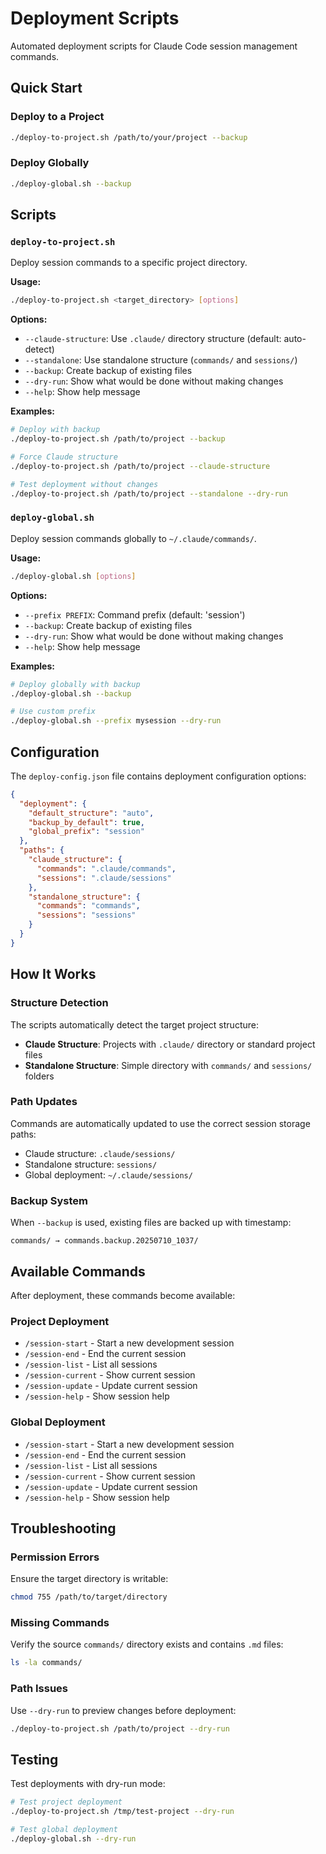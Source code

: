 # Deployment Scripts

Automated deployment scripts for Claude Code session management commands.

## Quick Start

### Deploy to a Project
```bash
./deploy-to-project.sh /path/to/your/project --backup
```

### Deploy Globally
```bash
./deploy-global.sh --backup
```

## Scripts

### `deploy-to-project.sh`
Deploy session commands to a specific project directory.

**Usage:**
```bash
./deploy-to-project.sh <target_directory> [options]
```

**Options:**
- `--claude-structure`: Use `.claude/` directory structure (default: auto-detect)
- `--standalone`: Use standalone structure (`commands/` and `sessions/`)
- `--backup`: Create backup of existing files
- `--dry-run`: Show what would be done without making changes
- `--help`: Show help message

**Examples:**
```bash
# Deploy with backup
./deploy-to-project.sh /path/to/project --backup

# Force Claude structure
./deploy-to-project.sh /path/to/project --claude-structure

# Test deployment without changes
./deploy-to-project.sh /path/to/project --standalone --dry-run
```

### `deploy-global.sh`
Deploy session commands globally to `~/.claude/commands/`.

**Usage:**
```bash
./deploy-global.sh [options]
```

**Options:**
- `--prefix PREFIX`: Command prefix (default: 'session')
- `--backup`: Create backup of existing files
- `--dry-run`: Show what would be done without making changes
- `--help`: Show help message

**Examples:**
```bash
# Deploy globally with backup
./deploy-global.sh --backup

# Use custom prefix
./deploy-global.sh --prefix mysession --dry-run
```

## Configuration

The `deploy-config.json` file contains deployment configuration options:

```json
{
  "deployment": {
    "default_structure": "auto",
    "backup_by_default": true,
    "global_prefix": "session"
  },
  "paths": {
    "claude_structure": {
      "commands": ".claude/commands",
      "sessions": ".claude/sessions"
    },
    "standalone_structure": {
      "commands": "commands",
      "sessions": "sessions"
    }
  }
}
```

## How It Works

### Structure Detection
The scripts automatically detect the target project structure:
- **Claude Structure**: Projects with `.claude/` directory or standard project files
- **Standalone Structure**: Simple directory with `commands/` and `sessions/` folders

### Path Updates
Commands are automatically updated to use the correct session storage paths:
- Claude structure: `.claude/sessions/`
- Standalone structure: `sessions/`
- Global deployment: `~/.claude/sessions/`

### Backup System
When `--backup` is used, existing files are backed up with timestamp:
```
commands/ → commands.backup.20250710_1037/
```

## Available Commands

After deployment, these commands become available:

### Project Deployment
- `/session-start` - Start a new development session
- `/session-end` - End the current session
- `/session-list` - List all sessions
- `/session-current` - Show current session
- `/session-update` - Update current session
- `/session-help` - Show session help

### Global Deployment
- `/session-start` - Start a new development session
- `/session-end` - End the current session
- `/session-list` - List all sessions
- `/session-current` - Show current session
- `/session-update` - Update current session
- `/session-help` - Show session help

## Troubleshooting

### Permission Errors
Ensure the target directory is writable:
```bash
chmod 755 /path/to/target/directory
```

### Missing Commands
Verify the source `commands/` directory exists and contains `.md` files:
```bash
ls -la commands/
```

### Path Issues
Use `--dry-run` to preview changes before deployment:
```bash
./deploy-to-project.sh /path/to/project --dry-run
```

## Testing

Test deployments with dry-run mode:
```bash
# Test project deployment
./deploy-to-project.sh /tmp/test-project --dry-run

# Test global deployment
./deploy-global.sh --dry-run
```
